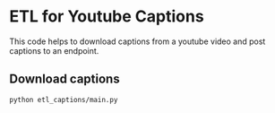 # ETL for Youtube Captions

This code helps to download captions from a youtube video and post captions to an endpoint.

## Download captions
`python etl_captions/main.py`
